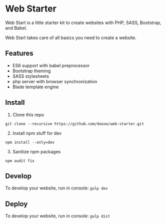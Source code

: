 # Web Starter

Web Start is a little starter kit to create websites with PHP, SASS, Bootstrap, and Babel.

Web Start takes care of all basics you need to create a website.

## Features
- ES6 support with babel preprocessor
- Bootstrap theming
- SASS stylesheets
- php server with browser synchronization
- Blade template engine

## Install

1. Clone this repo

`git clone --recursive https://github.com/dooxe/web-starter.git`

2. Install npm stuff for dev

`npm install --only=dev`

3. Sanitize npm packages 

`npm audit fix`


## Develop 

To develop your website, run in console:
`gulp dev`

## Deploy

To develop your website, run in console:
`gulp dist`
